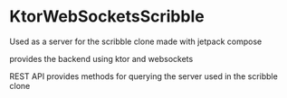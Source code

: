 # KtorWebSocketsScribble

Used as a server for the scribble clone made with jetpack compose 

provides the backend using ktor and websockets 

REST API provides methods for querying the server used in the scribble clone

